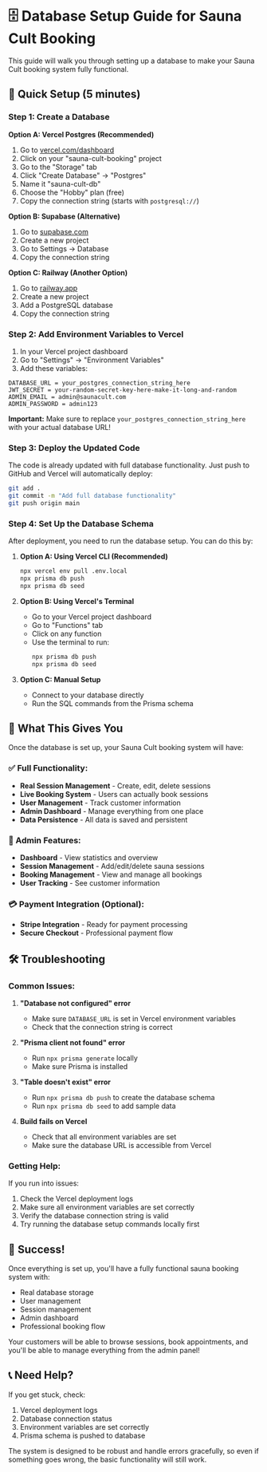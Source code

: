# 🗄️ Database Setup Guide for Sauna Cult Booking

This guide will walk you through setting up a database to make your Sauna Cult booking system fully functional.

## 🚀 **Quick Setup (5 minutes)**

### **Step 1: Create a Database**

**Option A: Vercel Postgres (Recommended)**
1. Go to [vercel.com/dashboard](https://vercel.com/dashboard)
2. Click on your "sauna-cult-booking" project
3. Go to the "Storage" tab
4. Click "Create Database" → "Postgres"
5. Name it "sauna-cult-db"
6. Choose the "Hobby" plan (free)
7. Copy the connection string (starts with `postgresql://`)

**Option B: Supabase (Alternative)**
1. Go to [supabase.com](https://supabase.com)
2. Create a new project
3. Go to Settings → Database
4. Copy the connection string

**Option C: Railway (Another Option)**
1. Go to [railway.app](https://railway.app)
2. Create a new project
3. Add a PostgreSQL database
4. Copy the connection string

### **Step 2: Add Environment Variables to Vercel**

1. In your Vercel project dashboard
2. Go to "Settings" → "Environment Variables"
3. Add these variables:

```
DATABASE_URL = your_postgres_connection_string_here
JWT_SECRET = your-random-secret-key-here-make-it-long-and-random
ADMIN_EMAIL = admin@saunacult.com
ADMIN_PASSWORD = admin123
```

**Important:** Make sure to replace `your_postgres_connection_string_here` with your actual database URL!

### **Step 3: Deploy the Updated Code**

The code is already updated with full database functionality. Just push to GitHub and Vercel will automatically deploy:

```bash
git add .
git commit -m "Add full database functionality"
git push origin main
```

### **Step 4: Set Up the Database Schema**

After deployment, you need to run the database setup. You can do this by:

1. **Option A: Using Vercel CLI (Recommended)**
   ```bash
   npx vercel env pull .env.local
   npx prisma db push
   npx prisma db seed
   ```

2. **Option B: Using Vercel's Terminal**
   - Go to your Vercel project dashboard
   - Go to "Functions" tab
   - Click on any function
   - Use the terminal to run:
     ```bash
     npx prisma db push
     npx prisma db seed
     ```

3. **Option C: Manual Setup**
   - Connect to your database directly
   - Run the SQL commands from the Prisma schema

## 🎯 **What This Gives You**

Once the database is set up, your Sauna Cult booking system will have:

### **✅ Full Functionality:**
- **Real Session Management** - Create, edit, delete sessions
- **Live Booking System** - Users can actually book sessions
- **User Management** - Track customer information
- **Admin Dashboard** - Manage everything from one place
- **Data Persistence** - All data is saved and persistent

### **🔧 Admin Features:**
- **Dashboard** - View statistics and overview
- **Session Management** - Add/edit/delete sauna sessions
- **Booking Management** - View and manage all bookings
- **User Tracking** - See customer information

### **💳 Payment Integration (Optional):**
- **Stripe Integration** - Ready for payment processing
- **Secure Checkout** - Professional payment flow

## 🛠️ **Troubleshooting**

### **Common Issues:**

1. **"Database not configured" error**
   - Make sure `DATABASE_URL` is set in Vercel environment variables
   - Check that the connection string is correct

2. **"Prisma client not found" error**
   - Run `npx prisma generate` locally
   - Make sure Prisma is installed

3. **"Table doesn't exist" error**
   - Run `npx prisma db push` to create the database schema
   - Run `npx prisma db seed` to add sample data

4. **Build fails on Vercel**
   - Check that all environment variables are set
   - Make sure the database URL is accessible from Vercel

### **Getting Help:**

If you run into issues:
1. Check the Vercel deployment logs
2. Make sure all environment variables are set correctly
3. Verify the database connection string is valid
4. Try running the database setup commands locally first

## 🎉 **Success!**

Once everything is set up, you'll have a fully functional sauna booking system with:
- Real database storage
- User management
- Session management
- Admin dashboard
- Professional booking flow

Your customers will be able to browse sessions, book appointments, and you'll be able to manage everything from the admin panel!

## 📞 **Need Help?**

If you get stuck, check:
1. Vercel deployment logs
2. Database connection status
3. Environment variables are set correctly
4. Prisma schema is pushed to database

The system is designed to be robust and handle errors gracefully, so even if something goes wrong, the basic functionality will still work.